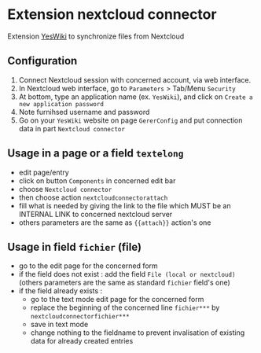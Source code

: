 # Extension nextcloud connector

Extension [YesWiki](https://yeswiki.net/) to synchronize files from Nextcloud

## Configuration

 1. Connect Nextcloud session with concerned account, via web interface.
 2. In Nextcloud web interface, go to `Parameters` > Tab/Menu `Security`
 3. At bottom, type an application name (ex. `YesWiki`), and click on `Create a new application password`
 4. Note furnihsed username and password
 5. Go on your `YesWiki` website on page `GererConfig` and put connection data in part `Nextcloud connector`

## Usage in a page or a field `textelong`

- edit page/entry
- click on button `Components` in concerned edit bar
- choose `Nextcloud connector`
- then choose action `nextcloudconnectorattach`
- fill what is needed by giving the link to the file which MUST be an INTERNAL LINK to concerned nextcloud server
- others parameters are the same as `{{attach}}` action's one

## Usage in field `fichier`  (file)

- go to the edit page for the concerned form
- if the field does not exist : add the field `File (local or nextcloud)` (others parameters are the same as standard `fichier` field's one)
- if the field already exists :
   - go to the text mode edit page for the concerned form
   - replace the beginning of the concerned line `fichier***` by `nextcloudconnectorfichier***`
   - save in text mode
   - change nothing to the fieldname to prevent invalisation of existing data for already created entries
